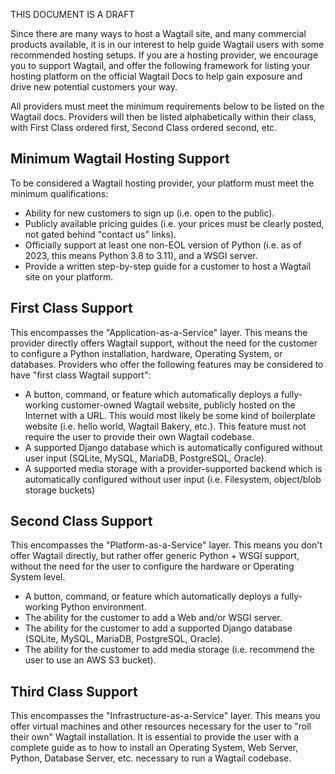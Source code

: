 THIS DOCUMENT IS A DRAFT

Since there are many ways to host a Wagtail site, and many commercial products available, it is in our interest to help guide Wagtail users with some recommended hosting setups. If you are a hosting provider, we encourage you to support Wagtail, and offer the following framework for listing your hosting platform on the official Wagtail Docs to help gain exposure and drive new potential customers your way.

All providers must meet the minimum requirements below to be listed on the Wagtail docs. Providers will then be listed alphabetically within their class, with First Class ordered first, Second Class ordered second, etc.

## Minimum Wagtail Hosting Support

To be considered a Wagtail hosting provider, your platform must meet the minimum qualifications:
* Ability for new customers to sign up (i.e. open to the public).
* Publicly available pricing guides (i.e. your prices must be clearly posted, not gated behind "contact us" links).
* Officially support at least one non-EOL version of Python (i.e. as of 2023, this means Python 3.8 to 3.11), and a WSGI server.
* Provide a written step-by-step guide for a customer to host a Wagtail site on your platform.

## First Class Support

This encompasses the "Application-as-a-Service" layer. This means the provider directly offers Wagtail support, without the need for the customer to configure a Python installation, hardware, Operating System, or databases. Providers who offer the following features may be considered to have "first class Wagtail support":
* A button, command, or feature which automatically deploys a fully-working customer-owned Wagtail website, publicly hosted on the Internet with a URL. This would most likely be some kind of boilerplate website (i.e. hello world, Wagtail Bakery, etc.). This feature must not require the user to provide their own Wagtail codebase.
* A supported Django database which is automatically configured without user input (SQLite, MySQL, MariaDB, PostgreSQL, Oracle).
* A supported media storage with a provider-supported backend which is automatically configured without user input (i.e. Filesystem, object/blob storage buckets)

## Second Class Support

This encompasses the "Platform-as-a-Service" layer. This means you don't offer Wagtail directly, but rather offer generic Python + WSGI support, without the need for the user to configure the hardware or Operating System level.
* A button, command, or feature which automatically deploys a fully-working Python environment.
* The ability for the customer to add a Web and/or WSGI server.
* The ability for the customer to add a supported Django database (SQLite, MySQL, MariaDB, PostgreSQL, Oracle).
* The ability for the customer to add media storage (i.e. recommend the user to use an AWS S3 bucket).

## Third Class Support

This encompasses the "Infrastructure-as-a-Service" layer. This means you offer virtual machines and other resources necessary for the user to "roll their own" Wagtail installation. It is essential to provide the user with a complete guide as to how to install an Operating System, Web Server, Python, Database Server, etc. necessary to run a Wagtail codebase.